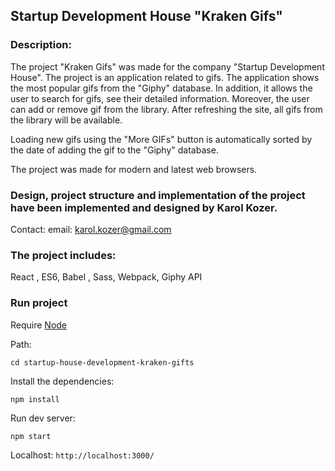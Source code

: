 ## Startup Development House "Kraken Gifs"

### Description:

The project "Kraken Gifs" was made for the company "Startup Development House".
The project is an application related to gifs. The application shows the most popular gifs from the "Giphy" database. In addition, it allows the user to search for gifs, see their detailed information. Moreover, the user can add or remove gif from the library.
After refreshing the site, all gifs from the library will be available.

Loading new gifs using the "More GIFs" button is automatically sorted by the date of adding the gif to the "Giphy" database.

The project was made for modern and latest web browsers.

### Design, project structure and implementation of the project have been implemented and designed by Karol Kozer.

Contact:
email: karol.kozer@gmail.com

### The project includes:

React , ES6, Babel , Sass, Webpack, Giphy API

### Run project

Require [Node](https://nodejs.org/en/)

Path:

```
cd startup-house-development-kraken-gifts
```

Install the dependencies:

```
npm install
```

Run dev server:

```
npm start
```

Localhost:
`http://localhost:3000/`
